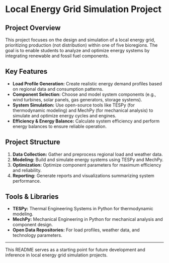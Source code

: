 # Local Energy Grid Simulation Project

## Project Overview

This project focuses on the design and simulation of a local energy grid, prioritizing production (not distribution) within one of five bioregions. The goal is to enable students to analyze and optimize energy systems by integrating renewable and fossil fuel components.

## Key Features

- **Load Profile Generation:** Create realistic energy demand profiles based on regional data and consumption patterns.
- **Component Selection:** Choose and model system components (e.g., wind turbines, solar panels, gas generators, storage systems).
- **System Simulation:** Use open-source tools like TESPy (for thermodynamic modeling) and MechPy (for mechanical analysis) to simulate and optimize energy cycles and engines.
- **Efficiency \& Energy Balance:** Calculate system efficiency and perform energy balances to ensure reliable operation.


## Project Structure

1. **Data Collection:** Gather and preprocess regional load and weather data.
2. **Modeling:** Build and simulate energy systems using TESPy and MechPy.
3. **Optimization:** Optimize component parameters for maximum efficiency and reliability.
4. **Reporting:** Generate reports and visualizations summarizing system performance.

## Tools \& Libraries

- **TESPy:** Thermal Engineering Systems in Python for thermodynamic modeling.
- **MechPy:** Mechanical Engineering in Python for mechanical analysis and component design.
- **Open Data Repositories:** For load profiles, weather data, and technology parameters.

---

This README serves as a starting point for future development and inference in local energy grid simulation projects.
